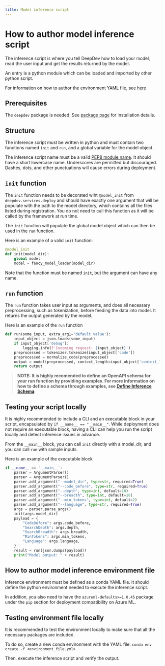 ```yaml
---
title: Model inference script
---
```


# How to author model inference script

The inference script is where you tell DeepDev how to load your model, read the user input and get the results returned by the model.

An entry is a python module which can be loaded and imported by other python script.

For information on how to author the environment YAML file, see [here](#how-to-author-model-inference-environment-file)

## Prerequisites

The `deepdev` package is needed. See [package page](https://devdiv.visualstudio.com/InternalTools/_packaging?_a=package&feed=DataScienceTools&package=deepdev-services&protocolType=PyPI) for installation details.

## Structure

The inference script must be written in python and must contain two functions named `init` and `run`, and a global variable for the model object.

The inference script name must be a valid [PEP8 module name](https://www.python.org/dev/peps/pep-0008/#package-and-module-names). It should have a short lowercase name. Underscores are permitted but discouraged. Dashes, dots, and other punctuations will cause errors during deployment.

## `init` function

The `init` function needs to be decorated wiht `@model_init` from `deepdev.services.deploy` and should have exactly one argument that will be populate with the path to the model directory, which contains all the files listed during registration. You do not need to call this function as it will be called by the framework at run time.

The `init` function will populate the global model object which can then be used in the `run` function.

Here is an example of a valid `init` function:

```python
@model_init
def init(model_dir):
    global model
    model = fancy_model_loader(model_dir)
```

Note that the function must be named `init`, but the argument can have any name.

## `run` function

The `run` function takes user input as arguments, and does all necessary preprocessing, such as tokenization, before feeding the data into model. It returns the output generated by the model.

Here is an example of the `run` function

```python
def run(some_input, extra_arg1='default value'):
    input_object = json.loads(some_input)
    if input_object['debug']:
        logging.info(f'Incoming request: {input_object}')
    preprocessed = tokenizer.tokenize(input_object['code'])
    preprocessed = normalize_code(preprocessed)
    output = model(preprocessed, context_length=input_object['context_length'])
    return output
```

> **NOTE: It is highly recomended to define an OpenAPI schema for your run function by providing examples. For more information on how to define a schema through examples, see [Define Inference Schema](/User%20Guides/define-inference-schema)**

## Testing your script locally

It is highly recommended to include a CLI and an executable block in your script, encapsulated by `if __name__ == "__main__"`. While deployment does not require an executable block, having a CLI can help you run the script locally and detect inference issues in advance.

From the `__main__` block, you can call `init` directly with a model_dir, and you can call `run` with sample inputs.

Here is an example of the executable block

```python
if __name__ == '__main__':
    parser = ArgumentParser()
    parser = ArgumentParser()
    parser.add_argument("--model_dir", type=str, required=True)
    parser.add_argument("--code_before", type=str, required=True)
    parser.add_argument("--depth", type=int, default=10)
    parser.add_argument("--breadth", type=int, default=10)
    parser.add_argument("--min_tokens", type=int, default=2)
    parser.add_argument("--language", type=str, required=True)
    args = parser.parse_args()
    init(args.model_dir)
    payload = {
        "CodeBefore": args.code_before,
        "SearchDepth": args.depth,
        "SearchBreadth": args.breadth,
        "MinTokens": args.min_tokens,
        "Language": args.language,
    }
    result = run(json.dumps(payload))
    print("Model output: " + result)
```

## How to author model inference environment file

Inference environment must be defined as a conda YAML file. It should define the python environment needed to execute the inference script.

In addition, you also need to have the `azureml-defaults>=1.0.45` package under the `pip` section for deployment compatibility on Azure ML.

## Testing environment file locally

It is recommended to test the environment locally to make sure that all the necessary packages are included.

To do so, create a new conda environment with the YAML file: `conda env create -f <environment_file.yml>`

Then, execute the inference script and verify the output.
